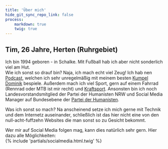 ```yaml
---
title: 'Über mich'
hide_git_sync_repo_link: false
process:
    markdown: true
    twig: true
---
```


## Tim, 26 Jahre, Herten (Ruhrgebiet)

Ich bin 1994 geboren - in Schalke. Mit Fußball hab ich aber nicht sonderlich viel am Hut.  
Wie ich sonst so drauf bin? Naja, ich mach echt viel Zeug! Ich hab nen [Podcast](https://schachtfunk.de), welchen ich sehr unregelmäßig mit meinem besten [Kumpel Dominik](https://schusa.ruhr) bespiele. Außerdem mach ich viel Sport, gern auf einem Fahrrad (Rennrad oder MTB ist mir recht) und [Kraftsport](https://kraftkaue.de). Ansonsten bin ich noch Landesvorstandsmitglied der Partei der Humanisten NRW und Social Media Manager auf Bundesebene der [Partei der Humanisten](https://diehumanisten.de).  

Was ich sonst so mach? Na anscheinend setze ich mich gerne mit Technik und dem Internetz auseinander, schließlich ist das hier nicht eine von den null-acht-fuffzehn Websites die man sonst so zu Gesicht bekommt.  

Wer mir auf Social Media folgen mag, kann dies natürlich sehr gern. Hier dazu alle Möglichkeiten:  
{% include 'partials/socialmedia.html.twig' %}
